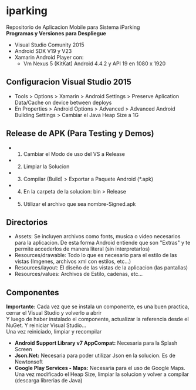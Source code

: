 # iparking
Repositorio de Aplicacion Mobile para Sistema iParking  
**Programas y Versiones para Despliegue**

- Visual Studio Comunity 2015
- Android SDK V19 y V23
- Xamarin Android Player con:  
	- Vm Nexus 5 (KitKat) Android 4.4.2 y API 19 en 1080 x 1920
  
## Configuracion Visual Studio 2015  

- Tools > Options > Xamarin > Android Settings > Preserve Aplication Data/Cache on device between deploys
- En Properties > Android Options > Advanced > Advanced Android Building Settings > Cambiar el Java Heap Size a 1G

## Release de APK (Para Testing y Demos)

- 1. Cambiar el Modo de uso del VS a Release
- 2. Limpiar la Solucion
- 3. Compilar (Build) > Exportar a Paquete Android (*.apk)
- 4. En la carpeta de la solucion: bin > Release 
- 5. Utilizar el archivo que sea nombre-Signed.apk

## Directorios

- Assets: Se incluyen archivos como fonts, musica o video necesarios para la aplicacion. De esta
forma Android entiende que son "Extras" y te permite accederlos de manera literal (sin interpretarlos)
- Resources/drawable: Todo lo que es necesario para el estilo de las vistas (Imgenes, archivos xml con estilos, etc...)
- Resources/layout: El diseño de las vistas de la aplicacion (las pantallas)
- Resources/values: Archivos de Estilo, cadenas, etc...

## Componentes

**Importante:** Cada vez que se instala un componente, es una buen practica, cerrar el Visual Studio y volverlo a abrir  
Y luego de haber instalado el componente, actualizar la referencia desde el NuGet. Y reiniciar Visual Studio...  
Una vez reiniciado, limpiar y recompilar

- **Android Support Library v7 AppCompat:** Necesaria para la Splash Screen
- **Json.Net:** Necesaria para poder utilizar Json en la solucion. Es de Newtonsoft
- **Google Play Services - Maps:** Necesaria para el uso de Google Maps. Una vez modificado el Heap Size, limpiar 
la solucion y volver a compilar (descarga librerias de Java)

